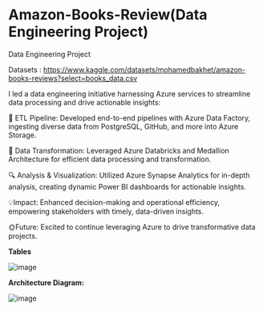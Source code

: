 # Amazon-Books-Review(Data Engineering Project)
Data Engineering Project

Datasets : https://www.kaggle.com/datasets/mohamedbakhet/amazon-books-reviews?select=books_data.csv

I led a data engineering initiative harnessing Azure services to streamline data processing and drive actionable insights:

🔧 ETL Pipeline: Developed end-to-end pipelines with Azure Data Factory, ingesting diverse data from PostgreSQL, GitHub, and more into Azure Storage.

🔄 Data Transformation: Leveraged Azure Databricks and Medallion Architecture for efficient data processing and transformation.

🔍 Analysis & Visualization: Utilized Azure Synapse Analytics for in-depth analysis, creating dynamic Power BI dashboards for actionable insights.

💡Impact: Enhanced decision-making and operational efficiency, empowering stakeholders with timely, data-driven insights.

🌞Future: Excited to continue leveraging Azure to drive transformative data projects.

  **Tables**
  
![image](https://github.com/Rooban1030/Amazon-Books-Review/assets/82220884/404c9280-c39a-4737-a57a-185568e77bdf)


**Architecture Diagram:**

![image](https://github.com/Rooban1030/Amazon-Books-Review/assets/82220884/cb1649ee-6b4e-4b7c-8416-5044e1daa3e5)
